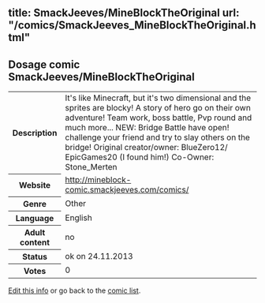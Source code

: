 title: SmackJeeves/MineBlockTheOriginal
url: "/comics/SmackJeeves_MineBlockTheOriginal.html"
---
Dosage comic SmackJeeves/MineBlockTheOriginal
-----------------------------------------

<p id="msg"></p>
<script type="text/javascript">
if (window.location.search === '?edit_info_mail=sent_ok') {
  var elem = document.getElementById("msg");
  elem.innerHTML = 'Edited information sucessfully sent for review, which is usually done daily. Thanks!';
  elem.className = 'ok';
}
</script>
<table class="comicinfo">
<tr>
<th>Description</th><td>It's like Minecraft, but it's two dimensional and the sprites are blocky! A story of hero go on their own adventure! Team work, boss battle, Pvp round and much more... NEW: Bridge Battle have open! challenge your friend and try to slay others on the bridge! Original creator/owner: BlueZero12/ EpicGames20 (I found him!) Co-Owner: Stone_Merten</td>
</tr>
<tr>
<th>Website</th><td><a href="http://mineblock-comic.smackjeeves.com/comics/">http://mineblock-comic.smackjeeves.com/comics/</a></td>
</tr>
<tr>
<th>Genre</th><td>Other</td>
</tr>
<tr>
<th>Language</th><td>English</td>
</tr>
<tr>
<th>Adult content</th><td>no</td>
</tr>
<tr>
<th>Status</th><td>ok on 24.11.2013</td>
</tr>
<tr>
<th>Votes</th><td>0</td>
</tr>
</table>

[Edit this info](SmackJeeves_MineBlockTheOriginal_edit.html) or go back to the [comic list](../comic-index.html).
